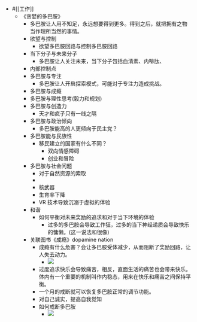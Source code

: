 - #[[工作]]
    - 《贪婪的多巴胺》
        - 多巴胺让人用不知足，永远想要得到更多。得到之后，就把拥有之物当作理所当然的事情。
        - 欲望与控制
            - 欲望多巴胺回路与控制多巴胺回路
        - 当下分子与未来分子
            - 多巴胺让人关注未来，当下分子包括血清素、内啡肽、
        - 内部控制点
        - 多巴胺与专注
            - 多巴胺让人开启探索模式，可能对于专注力造成挑战。
        - 多巴胺与成瘾
        - 多巴胺与理性思考(毅力和规划)
        - 多巴胺与创造力
            - 天才和疯子只有一线之隔
        - 多巴胺与政治倾向
            - 多巴胺能高的人更倾向于民主党？
        - 多巴胺能与民族性
            - 移民建立的国家有什么不同？
                - 双向情感障碍
                - 创业和冒险
        - 多巴胺与社会问题
            - 对于自然资源的索取
            - 
            - 核武器
            - 生育率下降
            - VR 技术导致沉溺于虚拟的体验
        - 和谐
            - 如何平衡对未来奖励的追求和对于当下环境的体验
                - 过多的多巴胺会导致工作狂，过多的当下神经递质会导致快乐的慵懒。(这一说法和很像)
        - 关联图书《成瘾》dopamine nation
            - 成瘾有什么危害？会让多巴胺受体减少，从而阻断了奖励回路，让人失去动力。
                - ![](https://firebasestorage.googleapis.com/v0/b/firescript-577a2.appspot.com/o/imgs%2Fapp%2Fxinyiheng%2FpqIYZ_pbCO.png?alt=media&token=16990685-8df4-49c8-816a-4417d242a487)
            - 过度追求快乐会导致痛苦，相反，直面生活的痛苦也会带来快乐。体内有一个重要的机制叫作内稳态，用来在快乐和痛苦之间保持平衡。
            - 一个月的戒断就可以恢复多巴胺正常的调节功能。
            - 对自己诚实，提高自我觉知
            - 如何戒断多巴胺
                - ![](https://firebasestorage.googleapis.com/v0/b/firescript-577a2.appspot.com/o/imgs%2Fapp%2Fxinyiheng%2Fhcypad2_rZ.png?alt=media&token=64fab306-9091-4d31-8830-4ce0fab3520c)
